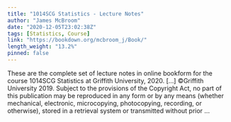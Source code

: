 ```yaml
---
title: "1014SCG Statistics - Lecture Notes"
author: "James McBroom"
date: "2020-12-05T23:02:38Z"
tags: [Statistics, Course]
link: "https://bookdown.org/mcbroom_j/Book/"
length_weight: "13.2%"
pinned: false
---
```


These are the complete set of lecture notes in online bookform for the course 1014SCG Statistics at Griffith University, 2020. [...] ©Griffith University 2019. Subject to the provisions of the Copyright Act, no part of this publication may be reproduced
in any form or by any means (whether mechanical, electronic, microcopying, photocopying, recording, or otherwise),
stored in a retrieval system or transmitted without prior ...
